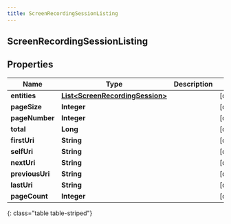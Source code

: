 ```yaml
---
title: ScreenRecordingSessionListing
---
```


## ScreenRecordingSessionListing

## Properties

| Name            | Type                                                                                     | Description | Notes      |
| --------------- | ---------------------------------------------------------------------------------------- | ----------- | ---------- |
| **entities**    | <!----><!---->[**List&lt;ScreenRecordingSession&gt;**](ScreenRecordingSession.md)<!----> |             | [optional] |
| **pageSize**    | <!----><!---->**Integer**<!---->                                                         |             | [optional] |
| **pageNumber**  | <!----><!---->**Integer**<!---->                                                         |             | [optional] |
| **total**       | <!----><!---->**Long**<!---->                                                            |             | [optional] |
| **firstUri**    | <!----><!---->**String**<!---->                                                          |             | [optional] |
| **selfUri**     | <!----><!---->**String**<!---->                                                          |             | [optional] |
| **nextUri**     | <!----><!---->**String**<!---->                                                          |             | [optional] |
| **previousUri** | <!----><!---->**String**<!---->                                                          |             | [optional] |
| **lastUri**     | <!----><!---->**String**<!---->                                                          |             | [optional] |
| **pageCount**   | <!----><!---->**Integer**<!---->                                                         |             | [optional] |

{: class="table table-striped"}
